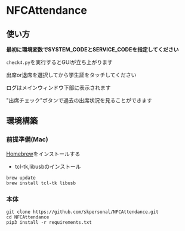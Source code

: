 # NFCAttendance

## 使い方
**最初に環境変数でSYSTEM_CODEとSERVICE_CODEを指定してください**

`check4.py`を実行するとGUIが立ち上がります

出席or退席を選択してから学生証をタッチしてください

ログはメインウィンドウ下部に表示されます

"出席チェック"ボタンで過去の出席状況を見ることができます

## 環境構築
### 前提準備(Mac)
[Homebrew](https://brew.sh/)をインストールする

- tcl-tk,libusbのインストール
```
brew update
brew install tcl-tk libusb
```

### 本体
```
git clone https://github.com/skpersonal/NFCAttendance.git
cd NFCAttendance
pip3 install -r requirements.txt
```

